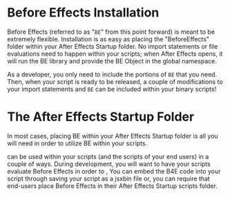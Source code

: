 Before Effects Installation
===========================

Before Effects (referred to as "`BE`" from this point forward) is meant to be
extremely flexible. Installation is as easy as placing the "BeforeEffects"
folder within your After Effects Startup folder. No import statements or file evaluations
need to happen within your scripts; when After Effects opens, it will run the BE
library and provide the BE Object in the global namespace.

As a developer, you only need to include the portions of `BE` that
you need. Then, when your script is ready to be released, a couple of
modifications to your import statements and `BE` can be included within your
binary scripts!

The After Effects Startup Folder
================================

In most cases, placing BE within your After Effects Startup folder is all you
will need in order to utilize BE within your scripts. 

can be used within your scripts (and the scripts of your end users) in a
couple of ways. During development, you will want to have your scripts evaluate
Before Effects in order to , You can embed the B4E code into your script through
saving your script as a jsxbin file or, you can require that end-users place
Before Effects in their After Effects Startup scripts folder.

